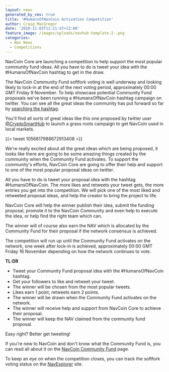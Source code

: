 ```yaml
---
layout: news
generated_by_cms: true
title: '#HumansOfNavCoin Activation Competition'
author: Craig MacGregor
date: '2018-11-03T11:21:47+13:00'
feature_image: /images/uploads/navhub-template-2-.png
categories:
  - Nav News
  - Competitions
---
```

NavCoin Core are launching a competition to help support the most popular community fund ideas. All you have to do is tweet your idea with the #HumansOfNavCoin hashtag to get in the draw.

The NavCoin Community Fund softfork voting is well underway and looking likely to lock-in at the end of the next voting period, approximately 00:00 GMT Friday 9 November. To help showcase potential Community Fund proposals we've been running a #HumansOfNavCoin hashtag campaign on twitter. You can see all the great ideas the community has put forward so far by [searching the hashtag](https://twitter.com/search?q=%23HumansOfNavCoin).

You'll find all sorts of great ideas like this one proposed by twitter user [@CryptoSmartHub](https://twitter.com/CryptoSmartHub) to launch a grass roots campaign to get NavCoin used in local markets.

{{< tweet 1056817988672913408 >}}

We're really excited about all the great ideas which are being proposed, it looks like there are going to be some amazing things created by the community when the Community Fund activates. To support the community's efforts, NavCoin Core are going to offer their help and support to one of the most popular proposal ideas on twitter.

All you have to do is tweet your proposal idea with the hashtag #HumansOfNavCoin. The more likes and retweets your tweet gets, the more entries you get into the competition. We will pick one of the most liked and retweeted proposal ideas, and help the creator to bring the project to life.

NavCoin Core will help the winner publish their idea, submit the funding proposal, promote it to the NavCoin Community and even help to execute the idea, or help find the right team which can.

The winner will of course also earn the NAV which is allocated by the Community Fund for their proposal if the network consensus is achieved.

The competition will run up until the Community Fund activates on the network, one week after lock-in is achieved, approximately 00:00 GMT Friday 16 November depending on how the network continues to vote.

**TL:DR**

* Tweet your Community Fund proposal idea with the #HumansOfNavCoin hashtag.
* Get your followers to like and retweet your tweet.
* The winner will be chosen from the most popular tweets.
* Likes earn 1 point, retweets earn 2 points.
* The winner will be drawn when the Community Fund activates on the network.
* The winner will receive help and support from NavCoin Core to achieve their proposal.
* The winner will keep the NAV claimed from the community fund proposal.

Easy right? Better get tweeting!

If you're new to NavCoin and don't know what the Community Fund is, you can read all about it on the [NavCoin Community Fund](https://navcoin.org/community-fund) page.

To keep an eye on when the competition closes, you can track the softfork voting status on the [NavExplorer](https://www.navexplorer.com/soft-forks) site.

